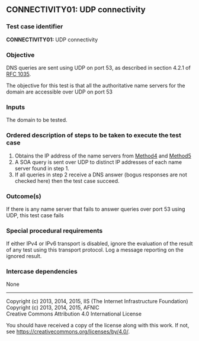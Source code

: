 ## CONNECTIVITY01: UDP connectivity

### Test case identifier

**CONNECTIVITY01:** UDP connectivity

### Objective

DNS queries are sent using UDP on port 53, as described in section 4.2.1 of
[RFC 1035](https://tools.ietf.org/html/rfc1035).

The objective for this test is that all the authoritative name servers for
the domain are accessible over UDP on port 53

### Inputs

The domain to be tested.

### Ordered description of steps to be taken to execute the test case

1. Obtains the IP address of the name servers from [Method4](../Methods.md)
   and [Method5](../Methods.md)
2. A SOA query is sent over UDP to distinct IP addresses of each name server
   found in step 1.
3. If all queries in step 2 receive a DNS answer (bogus responses are not
   checked here) then the test case succeed.

### Outcome(s)

If there is any name server that fails to answer queries over port 53 using
UDP, this test case fails

### Special procedural requirements	

If either IPv4 or IPv6 transport is disabled, ignore the evaluation of the result of any test using this transport protocol. Log a message reporting on the ignored result.

### Intercase dependencies

None

-------

Copyright (c) 2013, 2014, 2015, IIS (The Internet Infrastructure Foundation)  
Copyright (c) 2013, 2014, 2015, AFNIC  
Creative Commons Attribution 4.0 International License

You should have received a copy of the license along with this
work.  If not, see <https://creativecommons.org/licenses/by/4.0/>.
